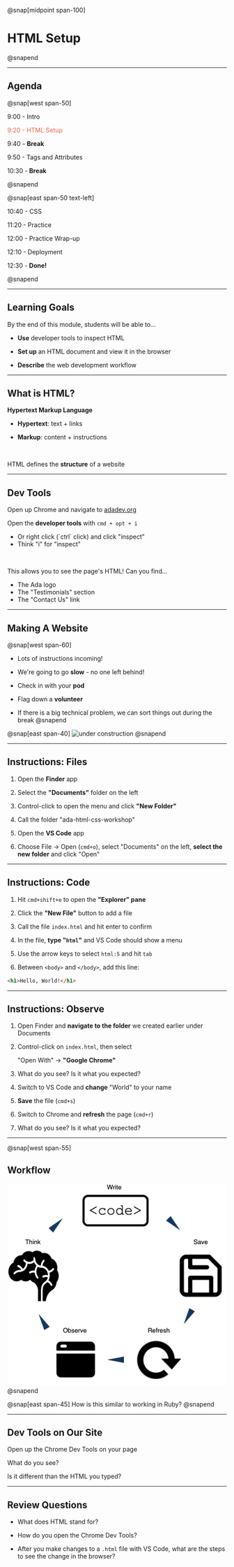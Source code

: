 @snap[midpoint span-100]
# HTML Setup
@snapend

---

## Agenda

@snap[west span-50]

9:00  - Intro

<span style="color: #EF654A">9:20  - HTML Setup</span>

9:40  - **Break**

9:50  - Tags and Attributes

10:30 - **Break**

@snapend

@snap[east span-50 text-left]

10:40 - CSS

11:20 - Practice

12:00 - Practice Wrap-up

12:10 - Deployment

12:30 - **Done!**

@snapend

---

## Learning Goals

By the end of this module, students will be able to...

- **Use** developer tools to inspect HTML

- **Set up** an HTML document and view it in the browser

- **Describe** the web development workflow

---

## What is HTML?

<span class="big">**Hypertext Markup Language**</span>

- **Hypertext**: text + links

- **Markup**: content + instructions

<br>

HTML defines the **structure** of a website

---

## Dev Tools

Open up Chrome and navigate to [adadev.org]()

Open the **developer tools** with `cmd + opt + i`

<ul class="small">
<li>Or right click (`ctrl` click) and click "inspect"</li>
<li>Think "i" for "inspect"</li>
</ul>
<br>

This allows you to see the page's HTML! Can you find...

- The Ada logo
- The "Testimonials" section
- The "Contact Us" link

---

## Making A Website

@snap[west span-60]

- Lots of instructions incoming!

- We're going to go **slow** - no one left behind!

- Check in with your **pod**

- Flag down a **volunteer**

- If there is a big technical problem, we can sort things out during the break
@snapend

@snap[east span-40]
![under construction](https://upload.wikimedia.org/wikipedia/commons/thumb/d/d1/Vienna_Convention_road_sign_Ab-16-V1-LHT.svg/500px-Vienna_Convention_road_sign_Ab-16-V1-LHT.svg.png)
@snapend

---

## Instructions: Files

1. Open the **Finder** app

1. Select the **"Documents"** folder on the left

1. Control-click to open the menu and click **"New Folder"**

1. Call the folder "ada-html-css-workshop"

1. Open the **VS Code** app

1. Choose File -> Open (`cmd+o`), select "Documents" on the left, **select the new folder** and click "Open"

---

## Instructions: Code

1. Hit `cmd+shift+e` to open the **"Explorer" pane**

1. Click the **"New File"** button to add a file

1. Call the file `index.html` and hit enter to confirm

1. In the file, **type "`html`"** and VS Code should show a menu

1. Use the arrow keys to select `html:5` and hit `tab`

1. Between `<body>` and `</body>`, add this line:

```html zoom-15
<h1>Hello, World!</h1>
```

---

## Instructions: Observe

1. Open Finder and **navigate to the folder** we created earlier under Documents

1. Control-click on `index.html`, then select

    "Open With" -> **"Google Chrome"**

1. What do you see? Is it what you expected?

1. Switch to VS Code and **change** "World" to your name

1. **Save** the file (`cmd+s`)

1. Switch to Chrome and **refresh** the page (`cmd+r`)

1. What do you see? Is it what you expected?

---


@snap[west span-55]

## Workflow

<!-- https://www.draw.io/#G1ELMm8QyMA8CIdgTxyifjE5ZiB6As2aXh -->
![webdev workflow](assets/images/HTML-developer-flow.png)
@snapend

@snap[east span-45]
How is this similar to working in Ruby?
@snapend

---

## Dev Tools on Our Site

Open up the Chrome Dev Tools on your page

What do you see?

Is it different than the HTML you typed?

---

## Review Questions

- What does HTML stand for?

- How do you open the Chrome Dev Tools?

- After you make changes to a `.html` file with VS Code, what are the steps to see the change in the browser?
